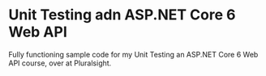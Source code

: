 # Unit Testing adn ASP.NET Core 6 Web API
Fully functioning sample code for my Unit Testing an ASP.NET Core 6 Web API course, over at Pluralsight.
